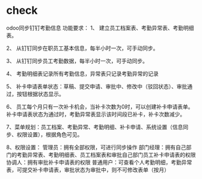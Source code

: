 # check
odoo同步钉钉考勤信息
功能要求：
1、 建立员工档案表、考勤异常表、考勤明细表。

2、 从钉钉同步在职员工基本信息，每半小时一次，可手动同步。

3、 从钉钉同步员工考勤数据，每半小时一次，可手动同步。

4、 考勤明细表记录所有考勤信息，异常表只记录考勤异常的记录

5、 补卡申请表单状态：草稿、提交申请、审批中、修改中（驳回状态）、审批通过，按钮根据状态显示。

6、 员工每个月只有一次补卡机会，当补卡次数为0时，可以创建补卡申请表单。补卡申请表状态为通过时，考勤异常表显示该时间段已补卡，补卡次数减少。

7、菜单规划：员工档案、考勤异常、考勤明细、补卡申请、系统设置（信息同步、权限设置），根据角色可见。

8、权限设置：
管理员：拥有全部权限，可进行同步操作
部门经理：拥有自己部门的考勤异常表、考勤明细表、员工档案表和审批自己部门员工补卡申请表的权限
协调人：拥有审批补卡申请表的权限
普通用户：可查看个人考勤明细，考勤异常表，可提交补卡申请表，审批状态为审批中，则不可修改表单（按月）
